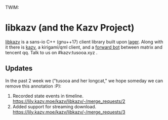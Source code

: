 TWIM:

# libkazv (and the Kazv Project)

[libkazv](https://lily.kazv.moe/kazv/libkazv) is a sans-io C++ (gnu++17) client library
built upon [lager](https://github.com/arximboldi/lager). Along with it there is
[kazv](https://lily.kazv.moe/kazv/kazv), a kirigami/qml client, and a
[forward bot](https://lily.kazv.moe/kazv/matrix-tencent-forward-bot) between matrix and
tencent qq. Talk to us on #kazv:tusooa.xyz .

## Updates

In the past 2 week we ("tusooa and her longcat," we hope someday we can
remove this annotation :P):

1. Recorded state events in timeline. https://lily.kazv.moe/kazv/libkazv/-/merge_requests/2
2. Added support for streaming download. https://lily.kazv.moe/kazv/libkazv/-/merge_requests/3
